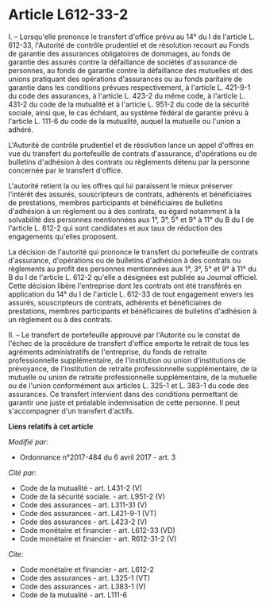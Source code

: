 # Article L612-33-2

I. – Lorsqu'elle prononce le transfert d'office prévu au 14° du I de l'article L. 612-33, l'Autorité de contrôle prudentiel
et de résolution recourt au Fonds de garantie des assurances obligatoires de dommages, au fonds de garantie des assurés
contre la défaillance de sociétés d'assurance de personnes, au fonds de garantie contre la défaillance des mutuelles et des
unions pratiquant des opérations d'assurances ou au fonds paritaire de garantie dans les conditions prévues respectivement, à
l'article L. 421-9-1 du code des assurances, à l'article L. 423-2 du même code, à l'article L. 431-2 du code de la mutualité
et à l'article L. 951-2 du code de la sécurité sociale, ainsi que, le cas échéant, au système fédéral de garantie prévu à
l'article L. 111-6 du code de la mutualité, auquel la mutuelle ou l'union a adhéré.

L'Autorité de contrôle prudentiel et de résolution lance un appel d'offres en vue du transfert du portefeuille de contrats
d'assurance, d'opérations ou de bulletins d'adhésion à des contrats ou règlements détenu par la personne concernée par le
transfert d'office.

L'autorité retient la ou les offres qui lui paraissent le mieux préserver l'intérêt des assurés, souscripteurs de contrats,
adhérents et bénéficiaires de prestations, membres participants et bénéficiaires de bulletins d'adhésion à un règlement ou à
des contrats, eu égard notamment à la solvabilité des personnes mentionnées aux 1°, 3°, 5° et 9° à 11° du B du I de l'article
L. 612-2 qui sont candidates et aux taux de réduction des engagements qu'elles proposent.

La décision de l'autorité qui prononce le transfert du portefeuille de contrats d'assurance, d'opérations ou de bulletins
d'adhésion à des contrats ou règlements au profit des personnes mentionnées aux 1°, 3°, 5° et 9° à 11° du B du I de l'article
L. 612-2 qu'elle a désignées est publiée au Journal officiel. Cette décision libère l'entreprise dont les contrats ont été
transférés en application du 14° du I de l'article L. 612-33 de tout engagement envers les assurés, souscripteurs de
contrats, adhérents et bénéficiaires de prestations, membres participants et bénéficiaires de bulletins d'adhésion à un
règlement ou à des contrats.

II. – Le transfert de portefeuille approuvé par l'Autorité ou le constat de l'échec de la procédure de transfert d'office
emporte le retrait de tous les agréments administratifs de l'entreprise, du fonds de retraite professionnelle supplémentaire,
de l'institution ou union d'institutions de prévoyance, de l'institution de retraite professionnelle supplémentaire, de la
mutuelle ou union de retraite professionnelle supplémentaire, de la mutuelle ou de l'union conformément aux articles L. 325-1
et L. 383-1 du code des assurances. Ce transfert intervient dans des conditions permettant de garantir une juste et préalable
indemnisation de cette personne. Il peut s'accompagner d'un transfert d'actifs.

**Liens relatifs à cet article**

_Modifié par_:

  - Ordonnance n°2017-484 du 6 avril 2017 - art. 3

_Cité par_:

  - Code de la mutualité - art. L431-2 (V)
  - Code de la sécurité sociale. - art. L951-2 (V)
  - Code des assurances - art. L311-31 (V)
  - Code des assurances - art. L421-9-1 (VT)
  - Code des assurances - art. L423-2 (V)
  - Code monétaire et financier - art. L612-33 (VD)
  - Code monétaire et financier - art. R612-31-2 (V)

_Cite_:

  - Code monétaire et financier - art. L612-2
  - Code des assurances - art. L325-1 (VT)
  - Code des assurances - art. L383-1 (V)
  - Code de la mutualité - art. L111-6
